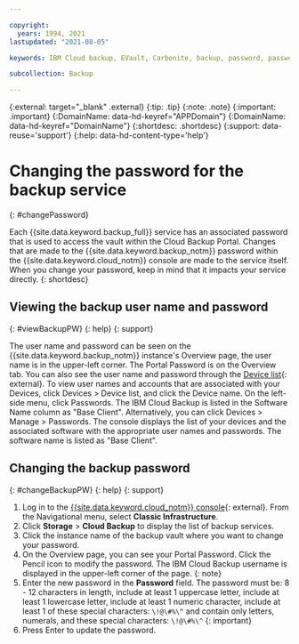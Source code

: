 ```yaml
---

copyright:
  years: 1994, 2021
lastupdated: "2021-08-05"

keywords: IBM Cloud backup, EVault, Carbonite, backup, password, password reset

subcollection: Backup

---
```

{:external: target="_blank" .external}
{:tip: .tip}
{:note: .note}
{:important: .important}
{:DomainName: data-hd-keyref="APPDomain"}
{:DomainName: data-hd-keyref="DomainName"}
{:shortdesc: .shortdesc}
{:support: data-reuse='support'}
{:help: data-hd-content-type='help'}

# Changing the password for the backup service
{: #changePassword}

Each {{site.data.keyword.backup_full}} service has an associated password that is used to access the vault within the Cloud Backup Portal.
Changes that are made to the {{site.data.keyword.backup_notm}} password within the {{site.data.keyword.cloud_notm}} console are made to the service itself. When you change your password, keep in mind that it impacts your service directly.
{: shortdesc}

## Viewing the  backup user name and password
{: #viewBackupPW}
{: help}
{: support}

The user name and password can be seen on the {{site.data.keyword.backup_notm}} instance's Overview page, the user name is in the upper-left corner. The Portal Password is on the Overview tab.
You can also see the user name and password through the [Device list](https://cloud.ibm.com/gen1/infrastructure/devices){: external}. To view user names and accounts that are associated with your Devices, click Devices > Device list, and click the Device name. On the left-side menu, click Passwords. The IBM Cloud Backup is listed in the Software Name column as "Base Client".
Alternatively, you can click Devices > Manage > Passwords. The console displays the list of your devices and the associated software with the appropriate user names and passwords. The software name is listed as "Base Client".

## Changing the backup password
{: #changeBackupPW}
{: help}
{: support}

1. Log in to the [{{site.data.keyword.cloud_notm}} console](https://{DomainName}){: external}. From the Navigational menu, select **Classic Infrastructure**.
2. Click **Storage** > **Cloud Backup** to display the list of backup services.
3. Click the instance name of the backup vault where you want to change your password.
4. On the Overview page, you can see your Portal Password. Click the Pencil icon to modify the password.
   The IBM Cloud Backup username is displayed in the upper-left corner of the page.
   {: note}
5. Enter the new password in the **Password** field.
   The password must be: 8 - 12 characters in length, include at least 1 uppercase letter, include at least 1 lowercase letter, include at least 1 numeric character, include at least 1 of these special characters: `\!@\#%\^` and contain only letters, numerals, and these special characters: `\!@\#%\^`
   {: important}
6. Press Enter to update the password.
